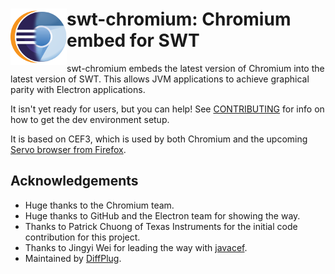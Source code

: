 # <img align="left" src="_images/logo_90.png"> swt-chromium: Chromium embed for SWT

swt-chromium embeds the latest version of Chromium into the latest version of SWT.  This allows JVM applications to achieve graphical parity with Electron applications.

It isn't yet ready for users, but you can help!  See [CONTRIBUTING](CONTRIBUTING.md) for info on how to get the dev environment setup.

It is based on CEF3, which is used by both Chromium and the upcoming [Servo browser from Firefox](https://github.com/servo/servo/tree/master/ports/cef).

## Acknowledgements

- Huge thanks to the Chromium team.
- Huge thanks to GitHub and the Electron team for showing the way.
- Thanks to Patrick Chuong of Texas Instruments for the initial code contribution for this project.
- Thanks to Jingyi Wei for leading the way with [javacef](https://github.com/wjywbs/javacef).
- Maintained by [DiffPlug](https://www.diffplug.com/).
